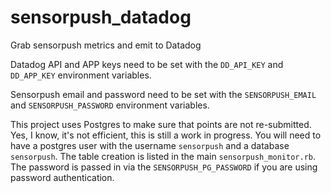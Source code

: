 # sensorpush_datadog
Grab sensorpush metrics and emit to Datadog

Datadog API and APP keys need to be set with the `DD_API_KEY` and `DD_APP_KEY` environment variables.

Sensorpush email and password need to be set with the `SENSORPUSH_EMAIL` and `SENSORPUSH_PASSWORD` environment variables.

This project uses Postgres to make sure that points are not re-submitted. Yes, I know, it's not efficient, this is still a work in progress.
You will need to have a postgres user with the username `sensorpush` and a database `sensorpush`. The table creation is listed in the main `sensorpush_monitor.rb`. 
The password is passed in via the `SENSORPUSH_PG_PASSWORD` if you are using password authentication.
